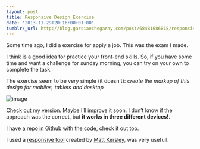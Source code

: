 ```yaml
--- 
layout: post 
title: Responsive Design Exercise 
date: '2013-11-29T20:16:00+01:00' 
tumblr\_url: http://blog.garciaechegaray.com/post/68481686818/responsive-design-exercise
---
```


Some time ago, I did a exercise for apply a job. This was the exam I
made.

I think is a good idea for practice your front-end skills. So, if you
have some time and want a challenge for sunday morning, you can try on
your own to complete the task.

The exercise seem to be very simple (it doesn’t): *create the markup of
this design for mobiles, tablets and desktop*

![image](http://bruno.garciaechegaray.com/responsive-testing/responsive-layout-test.png)

[Check out my
version](http://bruno.garciaechegaray.com/responsive-testing/tool_responsive.html).
Maybe I’ll improve it soon. I don’t know if the approach was the
correct, but **it works in three different devices!**.

I have [a repo in Github with the
code](https://github.com/brunogarcia/responsive-testing), check it out
too.

I used a [responsive
tool](https://github.com/mattkersley/Responsive-Design-Testing) created
by [Matt Kersley](https://github.com/mattkersley/), was very usefull.
